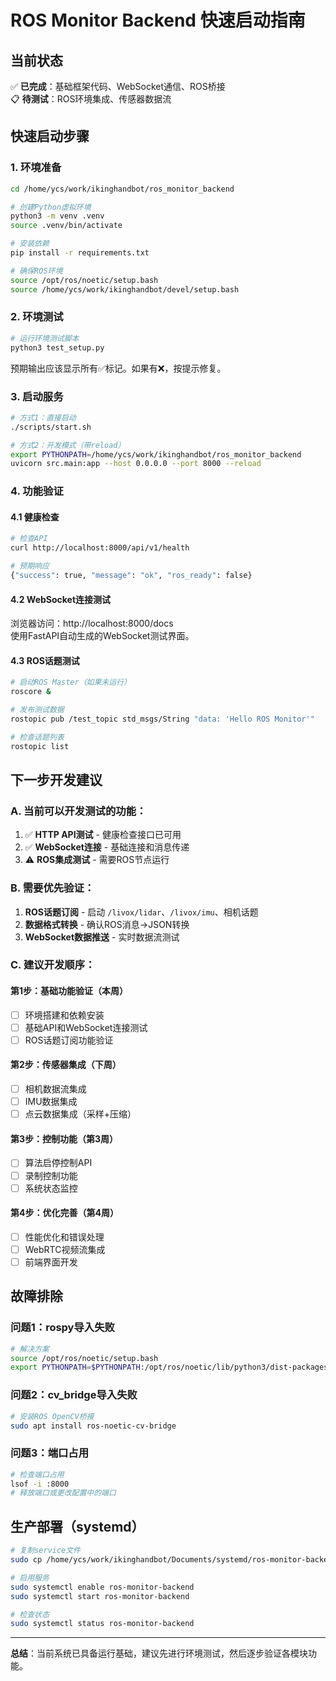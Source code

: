 # ROS Monitor Backend 快速启动指南

## 当前状态

✅ **已完成**：基础框架代码、WebSocket通信、ROS桥接  
📋 **待测试**：ROS环境集成、传感器数据流  

## 快速启动步骤

### 1. 环境准备

```bash
cd /home/ycs/work/ikinghandbot/ros_monitor_backend

# 创建Python虚拟环境
python3 -m venv .venv
source .venv/bin/activate

# 安装依赖
pip install -r requirements.txt

# 确保ROS环境
source /opt/ros/noetic/setup.bash
source /home/ycs/work/ikinghandbot/devel/setup.bash
```

### 2. 环境测试

```bash
# 运行环境测试脚本
python3 test_setup.py
```

预期输出应该显示所有✅标记。如果有❌，按提示修复。

### 3. 启动服务

```bash
# 方式1：直接启动
./scripts/start.sh

# 方式2：开发模式（带reload）
export PYTHONPATH=/home/ycs/work/ikinghandbot/ros_monitor_backend
uvicorn src.main:app --host 0.0.0.0 --port 8000 --reload
```

### 4. 功能验证

#### 4.1 健康检查
```bash
# 检查API
curl http://localhost:8000/api/v1/health

# 预期响应
{"success": true, "message": "ok", "ros_ready": false}
```

#### 4.2 WebSocket连接测试
浏览器访问：http://localhost:8000/docs  
使用FastAPI自动生成的WebSocket测试界面。

#### 4.3 ROS话题测试
```bash
# 启动ROS Master（如果未运行）
roscore &

# 发布测试数据
rostopic pub /test_topic std_msgs/String "data: 'Hello ROS Monitor'"

# 检查话题列表
rostopic list
```

## 下一步开发建议

### A. 当前可以开发测试的功能：
1. ✅ **HTTP API测试** - 健康检查接口已可用
2. ✅ **WebSocket连接** - 基础连接和消息传递
3. ⚠️ **ROS集成测试** - 需要ROS节点运行

### B. 需要优先验证：
1. **ROS话题订阅** - 启动 `/livox/lidar`、`/livox/imu`、相机话题
2. **数据格式转换** - 确认ROS消息→JSON转换
3. **WebSocket数据推送** - 实时数据流测试

### C. 建议开发顺序：

#### 第1步：基础功能验证（本周）
- [ ] 环境搭建和依赖安装
- [ ] 基础API和WebSocket连接测试
- [ ] ROS话题订阅功能验证

#### 第2步：传感器集成（下周）
- [ ] 相机数据流集成
- [ ] IMU数据集成  
- [ ] 点云数据集成（采样+压缩）

#### 第3步：控制功能（第3周）
- [ ] 算法启停控制API
- [ ] 录制控制功能
- [ ] 系统状态监控

#### 第4步：优化完善（第4周）
- [ ] 性能优化和错误处理
- [ ] WebRTC视频流集成
- [ ] 前端界面开发

## 故障排除

### 问题1：rospy导入失败
```bash
# 解决方案
source /opt/ros/noetic/setup.bash
export PYTHONPATH=$PYTHONPATH:/opt/ros/noetic/lib/python3/dist-packages
```

### 问题2：cv_bridge导入失败
```bash
# 安装ROS OpenCV桥接
sudo apt install ros-noetic-cv-bridge
```

### 问题3：端口占用
```bash
# 检查端口占用
lsof -i :8000
# 释放端口或更改配置中的端口
```

## 生产部署（systemd）

```bash
# 复制service文件
sudo cp /home/ycs/work/ikinghandbot/Documents/systemd/ros-monitor-backend.service /etc/systemd/system/

# 启用服务
sudo systemctl enable ros-monitor-backend
sudo systemctl start ros-monitor-backend

# 检查状态
sudo systemctl status ros-monitor-backend
```

---

**总结**：当前系统已具备运行基础，建议先进行环境测试，然后逐步验证各模块功能。

